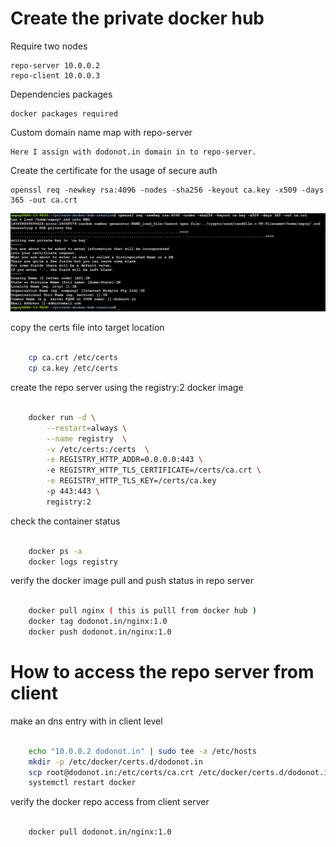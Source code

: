 # Create the private docker hub


Require two nodes

    repo-server 10.0.0.2
    repo-client 10.0.0.3

Dependencies packages

    docker packages required

Custom domain name map with repo-server

    Here I assign with dodonot.in domain in to repo-server.

Create the certificate for the usage of secure auth 

    openssl req -newkey rsa:4096 -nodes -sha256 -keyout ca.key -x509 -days 365 -out ca.crt

![](cert.png)


copy the certs file into target location

```sh

    cp ca.crt /etc/certs
    cp ca.key /etc/certs

```

create the repo server using the registry:2 docker image

```sh
    
    docker run -d \
        --restart=always \
        --name registry  \
        -v /etc/certs:/certs  \
        -e REGISTRY_HTTP_ADDR=0.0.0.0:443 \  
        -e REGISTRY_HTTP_TLS_CERTIFICATE=/certs/ca.crt \
        -e REGISTRY_HTTP_TLS_KEY=/certs/ca.key 
        -p 443:443 \
        registry:2

```

check the container status

```sh

    docker ps -a
    docker logs registry

```

verify the docker image pull and push status in repo server

```sh

    docker pull nginx ( this is pulll from docker hub )
    docker tag dodonot.in/nginx:1.0
    docker push dodonot.in/nginx:1.0

```

# How to access the repo server from client

make an dns entry with in client level

```sh

    echo "10.0.0.2 dodonot.in" | sudo tee -a /etc/hosts
    mkdir -p /etc/docker/certs.d/dodonot.in
    scp root@dodonot.in:/etc/certs/ca.crt /etc/docker/certs.d/dodonot.in/
    systemctl restart docker

```
verify the docker repo access from client server

```sh

    docker pull dodonot.in/nginx:1.0

```